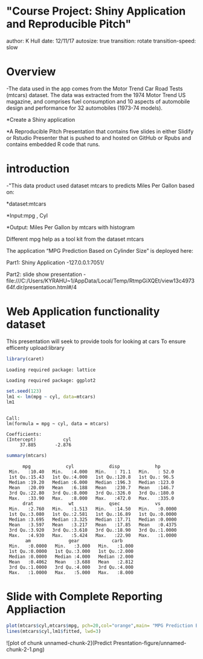 
<style type="text/css">

.reveal pre code {
  display: block; padding: 0.3em;
  font-size: 1em;
  
</style>

"Course Project: Shiny Application and Reproducible Pitch"
=====================================
author: K Hull 
date: 12/11/17
autosize: true
transition: rotate
transition-speed: slow



Overview
==================================================
-The data used in the app comes from the Motor Trend Car Road Tests (mtcars) dataset. The data was extracted from the 1974 Motor Trend US magazine, and comprises fuel consumption and 10 aspects of automobile design and performance for 32 automobiles (1973-74 models). 

*Create a Shiny application

*A Reproducible Pitch Presentation that contains five slides in either Slidify or Rstudio Presenter that is pushed to and hosted on GitHub or Rpubs and contains embedded R code that runs.


introduction
==================================
-"This data product used dataset mtcars to predicts  Miles Per Gallon based on:

*dataset:mtcars

*Input:mpg , Cyl

*Output: Miles Per Gallon by mtcars with histogram

Different mpg help as a tool kit from the dataset mtcars

The application “MPG Prediction Based on Cylinder Size” is deployed here:

Part1: Shiny Application
-127.0.0.1:7051/

Part2: slide show presentation
-file:///C:/Users/KYRAHU~1/AppData/Local/Temp/RtmpGiXQEt/view13c497364f.dir/presentation.html#/4


Web Application functionality dataset
====================================================================
This presentation will seek to provide tools for looking at 
cars
To  ensure  efficenty  upload:library

```r
library(caret)
```

```
Loading required package: lattice
```

```
Loading required package: ggplot2
```

```r
set.seed(123)
lm1 <- lm(mpg ~ cyl, data=mtcars)
lm1
```

```

Call:
lm(formula = mpg ~ cyl, data = mtcars)

Coefficients:
(Intercept)          cyl  
     37.885       -2.876  
```

```r
summary(mtcars)
```

```
      mpg             cyl             disp             hp       
 Min.   :10.40   Min.   :4.000   Min.   : 71.1   Min.   : 52.0  
 1st Qu.:15.43   1st Qu.:4.000   1st Qu.:120.8   1st Qu.: 96.5  
 Median :19.20   Median :6.000   Median :196.3   Median :123.0  
 Mean   :20.09   Mean   :6.188   Mean   :230.7   Mean   :146.7  
 3rd Qu.:22.80   3rd Qu.:8.000   3rd Qu.:326.0   3rd Qu.:180.0  
 Max.   :33.90   Max.   :8.000   Max.   :472.0   Max.   :335.0  
      drat             wt             qsec             vs        
 Min.   :2.760   Min.   :1.513   Min.   :14.50   Min.   :0.0000  
 1st Qu.:3.080   1st Qu.:2.581   1st Qu.:16.89   1st Qu.:0.0000  
 Median :3.695   Median :3.325   Median :17.71   Median :0.0000  
 Mean   :3.597   Mean   :3.217   Mean   :17.85   Mean   :0.4375  
 3rd Qu.:3.920   3rd Qu.:3.610   3rd Qu.:18.90   3rd Qu.:1.0000  
 Max.   :4.930   Max.   :5.424   Max.   :22.90   Max.   :1.0000  
       am              gear            carb      
 Min.   :0.0000   Min.   :3.000   Min.   :1.000  
 1st Qu.:0.0000   1st Qu.:3.000   1st Qu.:2.000  
 Median :0.0000   Median :4.000   Median :2.000  
 Mean   :0.4062   Mean   :3.688   Mean   :2.812  
 3rd Qu.:1.0000   3rd Qu.:4.000   3rd Qu.:4.000  
 Max.   :1.0000   Max.   :5.000   Max.   :8.000  
```



Slide with Complete Reporting Appliaction
==============================================


```r
plot(mtcars$cyl,mtcars$mpg, pch=20,col="orange",main= "MPG Prediction Based on Cylinder Size", xlab="Cylinder size",ylab="Miles Per Gallon")
lines(mtcars$cyl,lm1$fitted, lwd=3)
```

![plot of chunk unnamed-chunk-2](Predict Presntation-figure/unnamed-chunk-2-1.png)






